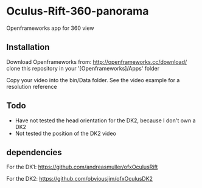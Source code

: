 # Oculus-Rift-360-panorama
Openframeworks app for 360 view 

## Installation

Download Openframeworks from: http://openframeworks.cc/download/
clone this repository in your '[Openframeworks]/Apps' folder

Copy your video into the bin/Data folder. See the video example for a resolution reference

## Todo

- Have not tested the head orientation for the DK2, because I don't own a DK2
- Not tested the position of the DK2 video

## dependencies

For the DK1:
https://github.com/andreasmuller/ofxOculusRift

For the DK2:
https://github.com/obviousjim/ofxOculusDK2

